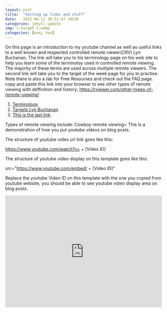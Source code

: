 ```yaml
---
layout: post
title:  "Setting up links and stuff"
date:   2025-06-11 10:51:47 +0530
categories: jekyll update
img: 1-target-1.webp
categories: [one, two]
---
```

On this page is an introduction to my youtube channel as well as useful links to a well known and respected controlled remote viewer(CRV) Lyn Buchanan, The link will take you to his terminology page on his web site to help you learn some of the terminoloy used in controlled remote viewing. The majority of these terms are used across multiple remote viewers. The second link will take you to the target of the week page for you to practise. Note there is also a tab for Free Resourses and check out the FAQ page. copy and paste this link into your browser to see other types of remote viewing with deffinition and history; https://rviewer.com/other-types-of-remote-viewing/
1. [Terminology][link-one] 
2. [Targets Lyn Buchanan][link-2]
3. [This is the last link][last-link].

Types of remote viewing include: Cowboy remote viewing=
This is a demonstration of how you put youtube videos on blog posts.

The structure of youtube video url link goes like this:

https://www.youtube.com/watch?v= + [Video ID]

The structure of youtube video display on this template goes like this:

src="https://www.youtube.com/embed/ + [Video ID]"

Replace the youtube Video ID on this template with the one you copied from youtube website, you should be able to see youtube video display area on blog posts.

<iframe width="100%" height="360" src="https://www.youtube.com/embed/DaUGSw8bEu0" frameborder="0" allowfullscreen></iframe>

[link-one]: https://www.crviewer.com/terminology.php
[link-2]:   https://www.crviewer.com/targets/targetindex.php
[last-link]: https://farsight.org/SRV
